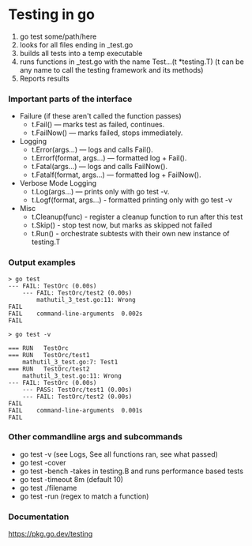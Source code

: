 # Testing in go

1. go test some/path/here
1. looks for all files ending in _test.go
1. builds all tests into a temp executable
1. runs functions in _test.go with the name Test...(t *testing.T) (t can be any name to call the testing framework and its methods)
1. Reports results

### Important parts of the interface 
- Failure (if these aren't called the function passes)
    - t.Fail() — marks test as failed, continues.
    - t.FailNow() — marks failed, stops immediately.
- Logging
    - t.Error(args...) — logs and calls Fail().
    - t.Errorf(format, args...) — formatted log + Fail().
    - t.Fatal(args...) — logs and calls FailNow().
    - t.Fatalf(format, args...) — formatted log + FailNow().
- Verbose Mode Logging
    - t.Log(args...) — prints only with go test -v.
    - t.Logf(format, args...) - formatted printing only with go test -v
- Misc
    - t.Cleanup(func) - register a cleanup function to run after this test
    - t.Skip() - stop test now, but marks as skipped not failed
    - t.Run() - orchestrate subtests with their own new instance of testing.T

### Output examples

```
> go test
--- FAIL: TestOrc (0.00s)
    --- FAIL: TestOrc/test2 (0.00s)
        mathutil_3_test.go:11: Wrong
FAIL
FAIL	command-line-arguments	0.002s
FAIL
```

```
> go test -v

=== RUN   TestOrc
=== RUN   TestOrc/test1
    mathutil_3_test.go:7: Test1
=== RUN   TestOrc/test2
    mathutil_3_test.go:11: Wrong
--- FAIL: TestOrc (0.00s)
    --- PASS: TestOrc/test1 (0.00s)
    --- FAIL: TestOrc/test2 (0.00s)
FAIL
FAIL	command-line-arguments	0.001s
FAIL
```

### Other commandline args and subcommands
- go test -v (see Logs, See all functions ran, see what passed)
- go test -cover
- go test -bench -takes in testing.B and runs performance based tests
- go test -timeout 8m (default 10)
- go test ./filename 
- go test -run (regex to match a function)

### Documentation
https://pkg.go.dev/testing
